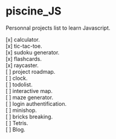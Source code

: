 # piscine_JS
Personnal projects list to learn Javascript.

[x] calculator.<br>
[x] tic-tac-toe.<br>
[x] sudoku generator.<br>
[x] flashcards.<br>
[x] raycaster.<br>
[ ] project roadmap.<br>
[ ] clock.<br>
[ ] todolist.<br>
[ ] interactive map.<br>
[ ] maze generator.<br>
[ ] login authentification.<br>
[ ] minishop.<br>
[ ] bricks breaking.<br>
[ ] Tetris.<br>
[ ] Blog.<br>
